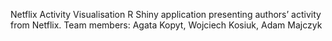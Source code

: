 Netflix Activity Visualisation
R Shiny application presenting authors’ activity from Netflix. 
Team members: Agata Kopyt, Wojciech Kosiuk, Adam Majczyk
